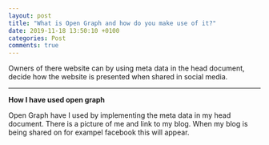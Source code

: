 ```yaml
---
layout: post
title: "What is Open Graph and how do you make use of it?"
date: 2019-11-18 13:50:10 +0100
categories: Post
comments: true
---
```


Owners of there website can by using meta data in the head document, decide how the website is presented when shared in social media.
<hr>

**How I have used open graph**

Open Graph have I used by implementing the meta data in my head document. There is a picture of me and link to my blog. When my blog is being shared on for exampel facebook this will appear.

